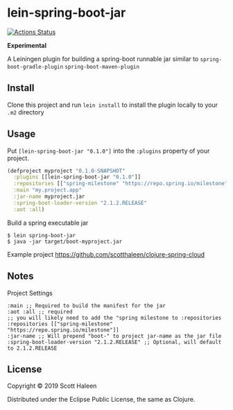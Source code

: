 # lein-spring-boot-jar
[![Actions Status](https://github.com/scotthaleen/lein-spring-boot-jar/workflows/Clojure%20CI/badge.svg)](https://github.com/scotthaleen/lein-spring-boot-jar/actions)


**Experimental**

A Leiningen plugin for building a spring-boot runnable jar similar to
`spring-boot-gradle-plugin` `spring-boot-maven-plugin`


## Install

Clone this project and run `lein install` to install the plugin locally to your `.m2` directory

## Usage

Put `[lein-spring-boot-jar "0.1.0"]` into the `:plugins` property of your project.

```clojure
(defproject myproject "0.1.0-SNAPSHOT"
  :plugins [[lein-spring-boot-jar "0.1.0"]]
  :repositories [["spring-milestone" "https://repo.spring.io/milestone"]]
  :main "my.project.app"
  :jar-name myproject.jar
  :spring-boot-loader-version "2.1.2.RELEASE"
  :aot :all)
```


Build a spring executable jar

    $ lein spring-boot-jar
    $ java -jar target/boot-myproject.jar


Example project https://github.com/scotthaleen/clojure-spring-cloud

## Notes

Project Settings

    :main ;; Required to build the manifest for the jar
    :aot :all ;; required
    ;; you will likely need to add the "spring milestone to :repositories
    :repositories [["spring-milestone" "https://repo.spring.io/milestone"]]
    :jar-name ;; Will prepend "boot-" to project jar-name as the jar file
    :spring-boot-loader-version "2.1.2.RELEASE" ;; Optional, will default to 2.1.2.RELEASE


## License

Copyright © 2019 Scott Haleen

Distributed under the Eclipse Public License, the same as Clojure.
